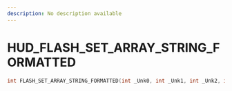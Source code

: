 ```yaml
---
description: No description available 
---
```


# HUD\_FLASH_SET_ARRAY_STRING_FORMATTED

```cpp
int FLASH_SET_ARRAY_STRING_FORMATTED(int _Unk0, int _Unk1, int _Unk2, int _Unk3, int _Unk4, int _Unk5, int _Unk6, int _Unk7, int _Unk8);
```